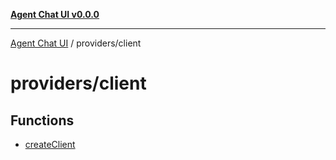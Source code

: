[**Agent Chat UI v0.0.0**](../../README.md)

***

[Agent Chat UI](../../modules.md) / providers/client

# providers/client

## Functions

- [createClient](functions/createClient.md)
